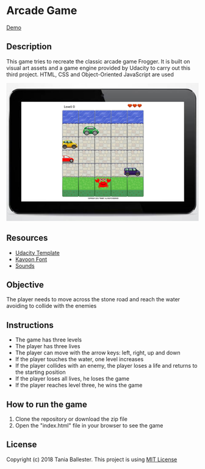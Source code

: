 # Arcade Game
[Demo](https://tbm85.github.io/Demo-Arcade-Game/)

## Description
This game tries to recreate the classic arcade game Frogger. It is built on visual art assets and a game engine provided by Udacity to carry out this third project. HTML, CSS and Object-Oriented JavaScript are used

![Arcade Game](images/Project_Arcade_Game.jpg)

## Resources
* [Udacity Template](https://github.com/udacity/frontend-nanodegree-arcade-game)
* [Kavoon Font](https://fonts.googleapis.com/css?family=Kavoon)
* [Sounds](http://www.orangefreesounds.com)

## Objective
The player needs to move across the stone road and reach the water avoiding to collide with the enemies

## Instructions
* The game has three levels
* The player has three lives
* The player can move with the arrow keys: left, right, up and down
* If the player touches the water, one level increases
* If the player collides with an enemy, the player loses a life and returns to the starting position
* If the player loses all lives, he loses the game
* If the player reaches level three, he wins the game

## How to run the game
1. Clone the repository or download the zip file
2. Open the "index.html" file in your browser to see the game

## License
Copyright (c) 2018 Tania Ballester. This project is using [MIT License](LICENSE.md)
